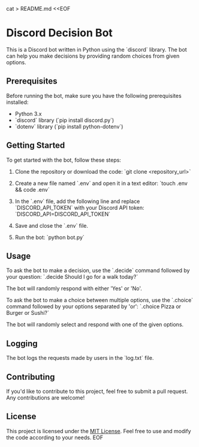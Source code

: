 cat > README.md <<EOF
# Discord Decision Bot

This is a Discord bot written in Python using the \`discord\` library. The bot can help you make decisions by providing random choices from given options.

## Prerequisites

Before running the bot, make sure you have the following prerequisites installed:
- Python 3.x
- \`discord\` library (\`pip install discord.py\`)
- \`dotenv\` library (\`pip install python-dotenv\`)

## Getting Started

To get started with the bot, follow these steps:
1. Clone the repository or download the code:
   \`git clone <repository_url>\`

2. Create a new file named \`.env\` and open it in a text editor:
   \`touch .env && code .env\`

3. In the \`.env\` file, add the following line and replace \`DISCORD_API_TOKEN\` with your Discord API token:
   \`DISCORD_API=DISCORD_API_TOKEN\`

4. Save and close the \`.env\` file.

5. Run the bot:
   \`python bot.py\`

## Usage

To ask the bot to make a decision, use the \`.decide\` command followed by your question:
\`.decide Should I go for a walk today?\`

The bot will randomly respond with either 'Yes' or 'No'.

To ask the bot to make a choice between multiple options, use the \`.choice\` command followed by your options separated by 'or':
\`.choice Pizza or Burger or Sushi?\`

The bot will randomly select and respond with one of the given options.

## Logging

The bot logs the requests made by users in the \`log.txt\` file.

## Contributing

If you'd like to contribute to this project, feel free to submit a pull request. Any contributions are welcome!

## License

This project is licensed under the [MIT License](LICENSE). Feel free to use and modify the code according to your needs.
EOF

